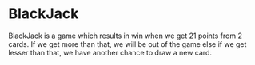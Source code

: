 # BlackJack
BlackJack is a game which results in win when we get 21 points from 2 cards. If we get more than that, we will be out of the game else if we get lesser than that, we have another chance to draw a new card.
